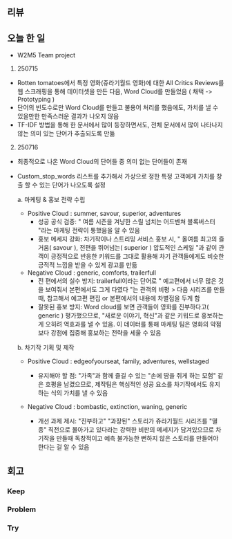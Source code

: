 ## 리뷰

## 오늘 한 일

- W2M5 Team project
1. 250715
  - Rotten tomatoes에서 특정 영화(쥬라기월드 영화)에 대한 All Critics Reviews를 웹 스크래핑을 통해 데이터셋을 만든 다음, Word Cloud를 만들었음 ( 채택 -> Prototyping )
  - 단어의 빈도수로만 Word Cloud를 만들고 불용어 처리를 했음에도, 가치를 낼 수 있을만한 만족스러운 결과가 나오지 않음
  - TF-IDF 방법을 통해 한 문서에서 많이 등장하면서도, 전체 문서에서 많이 나타나지 않는 의미 있는 단어가 추출되도록 만듦
2. 250716
  - 최종적으로 나온 Word Cloud의 단어들 중 의미 없는 단어들이 존재
  - Custom_stop_words 리스트를 추가해서 가상으로 정한 특정 고객에게 가치를 창출 할 수 있는 단어가 나오도록 설정
     
    a. 마케팅 & 홍보 전략 수립
      - Positive Cloud : summer, savour, superior, adventures
        - 성공 공식 검증: " 여름 시즌을 겨냥한 스릴 넘치는 어드벤쳐 블록버스터 "라는 마케팅 전략이 통했음을 알 수 있음
        - 홍보 메세지 강화: 차기작이나 스트리밍 서비스 홍보 시, " 올여름 최고의 즐거움( savour ), 전편을 뛰어넘는( superior ) 압도적인 스케일 "과 같이 관객이 긍정적으로 반응한 키워드를 그대로 활용해 차기 관객들에게도 비슷한 긍적적 느낌을 받을 수 있게 광고를 만듦
      - Negative Cloud : generic, comforts, trailerfull
        - 전 편에서의 실수 방지: trailerfull이라는 단어로 " 예고편에서 너무 많은 것을 보여줘서 본편에서도 그게 다였다 "는 관객의 비평 > 다음 시리즈를 만들 때, 참고해서 예고편 편집 or 본편에서의 내용에 차별점을 두게 함
        - 잘못된 홍보 방지: Word cloud를 보면 관객들이 영화를 진부하다고( generic ) 평가했으므로, "새로운 이야기, 혁신"과 같은 키워드로 홍보하는게 오히려 역효과를 낼 수 있음. 이 데이터를 통해 마케팅 팀은 영화의 약점보다 강점에 집중해 홍보하는 전략을 세울 수 있음
       
    b. 차기작 기획 및 제작
      - Positive Cloud : edgeofyourseat, family, adventures, wellstaged
        - 유지해야 할 점: "가족"과 함께 즐길 수 있는 "손에 땀을 쥐게 하는 모험" 같은 호평을 남겼으므로, 제작팀은 핵심적인 성공 요소를 차기작에서도 유지하는 식의 가치를 낼 수 있음
      
      - Negative Cloud : bombastic, extinction, waning, generic
        - 개선 과제 제시: "진부하고" "과장된" 스토리가 쥬라기월드 시리즈를 "멸종" 직전으로 몰아가고 있다라는 강력한 비판의 메세지가 담겨있으므로 차기작을 만들때 독창적이고 예측 불가능한 뻔하지 않은 스토리를 만들어야 한다는 걸 알 수 있음



## 회고
  
### Keep


### Problem


### Try
